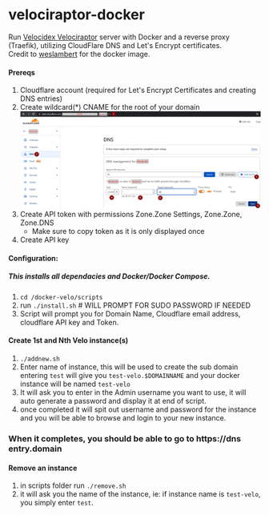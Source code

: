 # velociraptor-docker
Run [Velocidex Velociraptor](https://github.com/Velocidex/velociraptor) server with Docker and a reverse proxy (Traefik), utilizing CloudFlare DNS and Let's Encrypt certificates.  
Credit to [weslambert](https://github.com/weslambert/velociraptor-docker) for the docker image.

#### Prereqs
1. Cloudflare account (required for Let's Encrypt Certificates and creating DNS entries)
2. Create wildcard(*) CNAME for the root of your domain
![](images/cloudflare--create-wildcard-dns-entry.png)
4. Create API token with permissions Zone.Zone Settings, Zone.Zone, Zone.DNS
   - Make sure to copy token as it is only displayed once
5. Create API key

#### Configuration:
##### This installs all dependacies and Docker/Docker Compose.
1. `cd /docker-velo/scripts`
2. run `./install.sh` # WILL PROMPT FOR SUDO PASSWORD IF NEEDED
3. Script will prompt you for Domain Name, Cloudflare email address, cloudflare API key and Token.

#### Create 1st and Nth Velo instance(s)
1. `./addnew.sh`
2. Enter name of instance, this will be used to create the sub domain entering `test` will give you `test-velo.$DOMAINNAME` and your docker instance will be named `test-velo`
3. It will ask you to enter in the Admin username you want to use, it will auto generate a password and display it at end of script.
4. once completed it will spit out username and password for the instance and you will be able to browse and login to your new instance.
### When it completes, you should be able to go to https\://dns entry.domain

#### Remove an instance
1. in scripts folder run `./remove.sh`
2. it will ask you the name of the instance, ie: if instance name is `test-velo`, you simply enter `test`.
